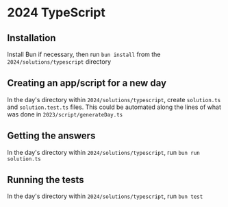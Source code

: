 # 2024 TypeScript

## Installation

Install Bun if necessary, then run `bun install` from the
`2024/solutions/typescript` directory

## Creating an app/script for a new day

In the day's directory within `2024/solutions/typescript`, create `solution.ts`
and `solution.test.ts` files. This could be automated along the lines of what
was done in `2023/script/generateDay.ts`

## Getting the answers

In the day's directory within `2024/solutions/typescript`, run
`bun run solution.ts`

## Running the tests

In the day's directory within `2024/solutions/typescript`, run `bun test`
